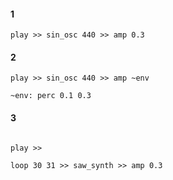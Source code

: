 #### 1
```
play >> sin_osc 440 >> amp 0.3
```

#### 2
```
play >> sin_osc 440 >> amp ~env

~env: perc 0.1 0.3
```

#### 3
```

```




```
play >> 
```

```
loop 30 31 >> saw_synth >> amp 0.3
```